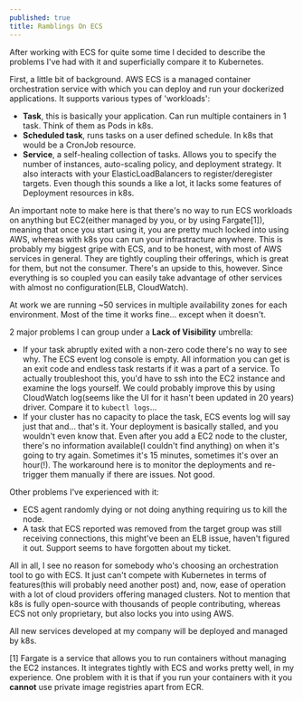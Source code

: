 ```yaml
---
published: true
title: Ramblings On ECS
---
```

After working with ECS for quite some time I decided to describe the problems I've had with it and superficially compare it to Kubernetes.

First, a little bit of background. AWS ECS is a managed container orchestration service with which you can deploy and run your dockerized applications. It supports various types of 'workloads':

- **Task**, this is basically your application. Can run multiple containers in 1 task. Think of them as Pods in k8s.
- **Scheduled task**, runs tasks on a user defined schedule. In k8s that would be a CronJob resource.
- **Service**, a self-healing collection of tasks. Allows you to specify the number of instances, auto-scaling policy, and deployment strategy. It also interacts with your ElasticLoadBalancers to register/deregister targets. Even though this sounds a like a lot, it lacks some features of Deployment resources in k8s.

An important note to make here is that there's no way to run ECS workloads on anything but EC2(either managed by you, or by using Fargate[1]), meaning that once you start using it, you are pretty much locked into using AWS, whereas with k8s you can run your infrastracture anywhere. This is probably my biggest gripe with ECS, and to be honest, with most of AWS services in general. They are tightly coupling their offerings, which is great for them, but not the consumer. There's an upside to this, however. Since everything is so coupled you can easily take advantage of other services with almost no configuration(ELB, CloudWatch).


At work we are running  ~50 services in multiple availability zones for each environment. Most of the time it works fine... except when it doesn't.

2 major problems I can group under a **Lack of Visibility** umbrella:
- If your task abruptly exited with a non-zero code there's no way to see why. The ECS event log console is empty. All information you can get is an exit code and endless task restarts if it was a part of a service. To actually troubleshoot this, you'd have to ssh into the EC2 instance and examine the logs yourself. We could probably improve this by using CloudWatch log(seems like the UI for it hasn't been updated in 20 years) driver. Compare it to `kubectl logs`...
- If your cluster has no capacity to place the task, ECS events log will say just that and... that's it. Your deployment is basically stalled, and you wouldn't even know that. Even after you add a EC2 node to the cluster, there's no information available(I couldn't find anything) on when it's going to try again. Sometimes it's 15 minutes, sometimes it's over an hour(!). The workaround here is to monitor the deployments and re-trigger them manually if there are issues. Not good.

Other problems I've experienced with it:
- ECS agent randomly dying or not doing anything requiring us to kill the node.
- A task that ECS reported was removed from the target group was still receiving connections, this might've been an ELB issue, haven't figured it out. Support seems to have forgotten about my ticket.

All in all, I see no reason for somebody who's choosing an orchestration tool to go with ECS. It just can't compete with Kubernetes in terms of features(this will probably need another post) and, now, ease of operation with a lot of cloud providers offering managed clusters. Not to mention that k8s is fully open-source with thousands of people contributing, whereas ECS not only proprietary, but also locks you into using AWS.


All new services developed at my company will be deployed and managed by k8s.


[1] Fargate is a service that allows you to run containers without managing the EC2 instances. It integrates tightly with ECS and works pretty well, in my experience. One problem with it is that if you run your containers with it you **cannot** use private image registries apart from ECR.

